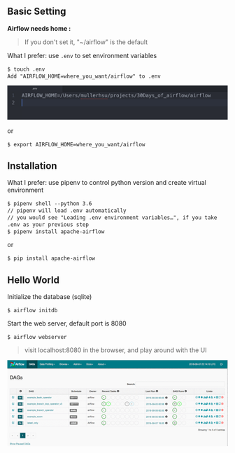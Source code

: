 Basic Setting
------------
**Airflow needs home :**
> If you don't set it, "~/airflow" is the default

What I prefer: use `.env` to set environment variables

    $ touch .env
    Add "AIRFLOW_HOME=where_you_want/airflow" to .env

![image](imgs/env.png)

or

    $ export AIRFLOW_HOME=where_you_want/airflow


Installation
------------
What I prefer: use pipenv to control python version and create virtual environment

    $ pipenv shell --python 3.6
    // pipenv will load .env automatically
    // you would see "Loading .env environment variables…", if you take .env as your previous step
    $ pipenv install apache-airflow
or

    $ pip install apache-airflow


Hello World
------------
Initialize the database (sqlite)

    $ airflow initdb

Start the web server, default port is 8080

    $ airflow webserver

> visit localhost:8080 in the browser, and play around with the UI

![image](imgs/hello_world.gif)
